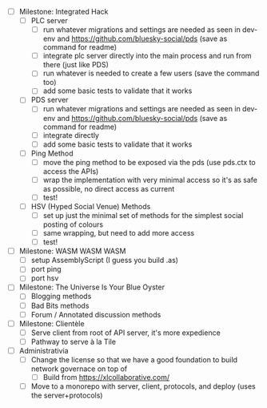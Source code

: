 
- [ ] Milestone: Integrated Hack
  - [ ] PLC server
    - [ ] run whatever migrations and settings are needed as seen in dev-env and https://github.com/bluesky-social/pds (save as command for readme)
    - [ ] integrate plc server directly into the main process and run from there (just like PDS)
    - [ ] run whatever is needed to create a few users (save the command too)
    - [ ] add some basic tests to validate that it works
  - [ ] PDS server
    - [ ] run whatever migrations and settings are needed as seen in dev-env and https://github.com/bluesky-social/pds (save as command for readme)
    - [ ] integrate directly
    - [ ] add some basic tests to validate that it works
  - [ ] Ping Method
    - [ ] move the ping method to be exposed via the pds (use pds.ctx to access the APIs)
    - [ ] wrap the implementation with very minimal access so it's as safe as possible, no direct access as current
    - [ ] test!
  - [ ] HSV (Hyped Social Venue) Methods
    - [ ] set up just the minimal set of methods for the simplest social posting of colours
    - [ ] same wrapping, but need to add more access
    - [ ] test!
- [ ] Milestone: WASM WASM WASM
  - [ ] setup AssemblyScript (I guess you build .as)
  - [ ] port ping
  - [ ] port hsv
- [ ] Milestone: The Universe Is Your Blue Oyster
  - [ ] Blogging methods
  - [ ] Bad Bits methods
  - [ ] Forum / Annotated discussion methods
- [ ] Milestone: Clientèle
  - [ ] Serve client from root of API server, it's more expedience
  - [ ] Pathway to serve à la Tile

- [ ] Administrativia
  - [ ] Change the license so that we have a good foundation to build network governace on top of
    - [ ] Build from https://xlcollaborative.com/
  - [ ] Move to a monorepo with server, client, protocols, and deploy (uses the server+protocols)
